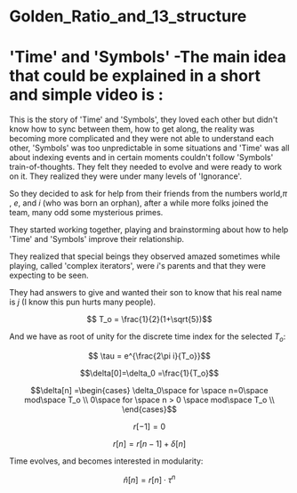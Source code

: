 # Golden_Ratio_and_13_structure



# 'Time' and 'Symbols' -The main idea that could be explained in a short and simple video is :


This is the story of 'Time' and 'Symbols', they loved each other but didn't know how to sync between them, how to get along, the reality was becoming more complicated and they were not able to understand each other, 'Symbols' was too unpredictable in some situations and 'Time' was all about indexing events and in certain moments couldn't follow 'Symbols' train-of-thoughts. They felt they needed to evolve and were ready to work on it. They realized they were under many levels of 'Ignorance'. 

So they decided to ask for help from their friends from the numbers world,$\pi$ , $e$, and $i$ (who was born an orphan), after a while more folks joined the team, many odd some mysterious primes.  

They started working together, playing and brainstorming about how to help 'Time' and 'Symbols'  improve their relationship. 

They realized that special beings they observed amazed sometimes while playing, called 'complex iterators', were $i$'s parents and that they were expecting to be seen.  

They had answers to give and wanted their son to know that his real name is $j$ (I know this pun hurts many people).


$$ T_o  = \frac{1}{2}(1+\sqrt{5})$$

And we have as root of unity for the discrete time index for the selected $T_o$:

$$ \tau = e^{\frac{2\pi i}{T_o}}$$



$$\delta[0]=\delta_0 =\frac{1}{T_o}$$

$$\delta[n] =\begin{cases} \delta_0\space for \space n=0\space mod\space T_o \\
                     0\space for \space n > 0 \space mod\space T_o \\
       \end{cases}$$

$$r[-1]=0$$


$$r[n] = r[n-1] + \delta[n] $$


Time evolves, and becomes interested in modularity:

$$\hat n[n] =r[n]·\tau^{n}$$





